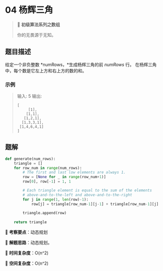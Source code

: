 # 04 杨辉三角

> 🌈 **初级算法系列之数组**
>
> 你的无畏源于无知。

## 题目描述

给定一个非负整数 *numRows，*生成杨辉三角的前 *numRows* 行。
在杨辉三角中，每个数是它左上方和右上方的数的和。

### 示例

> 输入: 5
> 输出:
>
> ```shell
> [
>      [1],
>     [1,1],
>    [1,2,1],
>   [1,3,3,1],
>  [1,4,6,4,1]
> ]
> ```

## 题解

```python
def generate(num_rows):
    triangle = []
    for row_num in range(num_rows):
        # The first and last low elements are always 1.
        row = [None for _ in range(row_num+1)]
        row[0], row[-1] = 1, 1

        # Each triangle element is equal to the sum of the elements
        # above-and-to-the-left and above-and-to-the-right
        for j in range(1, len(row)-1):
            row[j] = triangle[row_num-1][j-1] + triangle[row_num-1][j]
            
        triangle.append(row)
        
    return triangle
```

🍥 **考察要点**：动态规划

🍬 **解题思路**：动态规划。

🍉 **时间复杂度**：O(n^2)

🍭 **空间复杂度**：O(n^2)
